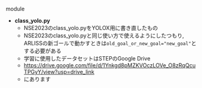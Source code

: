 module

- **class_yolo.py**
  - NSE2023のclass_yolo.pyをYOLOX用に書き直したもの
  - NSE2023のclass_yolo.pyと同じ使い方で使えるようにしたつもり, ARLISSの新ゴールで動かすときは`old_goal_or_new_goal="new_goal"`とする必要がある
  - 学習に使用したデータセットはSTEPのGoogle Drive
  - https://drive.google.com/file/d/1Ynkgd8pMZKVOczLOVe_O8zRqQcuTPGyY/view?usp=drive_link
  - にあります
